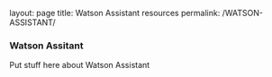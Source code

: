 layout: page
title: Watson Assistant resources
permalink: /WATSON-ASSISTANT/

### Watson Assitant

Put stuff here about Watson Assistant
